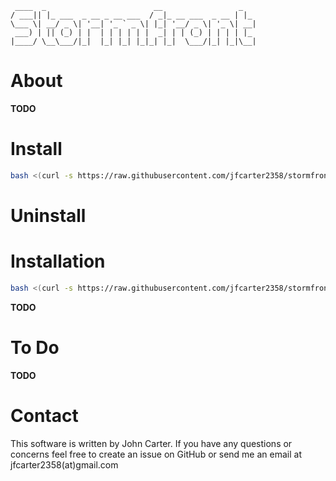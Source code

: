 ```
 ____  _                        __                 _   
/ ___|| |_ ___  _ __ _ __ ___  / _|_ __ ___  _ __ | |_ 
\___ \| __/ _ \| '__| '_ ` _ \| |_| '__/ _ \| '_ \| __|
 ___) | || (_) | |  | | | | | |  _| | | (_) | | | | |_ 
|____/ \__\___/|_|  |_| |_| |_|_| |_|  \___/|_| |_|\__|
```

# About

**TODO**

# Install

```bash
bash <(curl -s https://raw.githubusercontent.com/jfcarter2358/stormfront/main/install.sh)
```

# Uninstall

# Installation

```bash
bash <(curl -s https://raw.githubusercontent.com/jfcarter2358/stormfront/main/uninstall.sh)
```

**TODO**

# To Do

**TODO**

# Contact

This software is written by John Carter. If you have any questions or concerns feel free to create an issue on GitHub or send me an email at jfcarter2358(at)gmail.com
